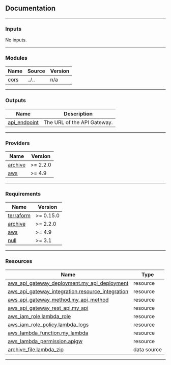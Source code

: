 <!-- BEGIN_TF_DOCS -->
## Documentation

----
### Inputs

No inputs.

----
### Modules

| Name | Source | Version |
|------|--------|---------|
| <a name="module_cors"></a> [cors](#module\_cors) | ../.. | n/a |

----
### Outputs

| Name | Description |
|------|-------------|
| <a name="output_api_endpoint"></a> [api\_endpoint](#output\_api\_endpoint) | The URL of the API Gateway. |

----
### Providers

| Name | Version |
|------|---------|
| <a name="provider_archive"></a> [archive](#provider\_archive) | >= 2.2.0 |
| <a name="provider_aws"></a> [aws](#provider\_aws) | >= 4.9 |

----
### Requirements

| Name | Version |
|------|---------|
| <a name="requirement_terraform"></a> [terraform](#requirement\_terraform) | >= 0.15.0 |
| <a name="requirement_archive"></a> [archive](#requirement\_archive) | >= 2.2.0 |
| <a name="requirement_aws"></a> [aws](#requirement\_aws) | >= 4.9 |
| <a name="requirement_null"></a> [null](#requirement\_null) | >= 3.1 |

----
### Resources

| Name | Type |
|------|------|
| [aws_api_gateway_deployment.my_api_deployment](https://registry.terraform.io/providers/hashicorp/aws/latest/docs/resources/api_gateway_deployment) | resource |
| [aws_api_gateway_integration.resource_integration](https://registry.terraform.io/providers/hashicorp/aws/latest/docs/resources/api_gateway_integration) | resource |
| [aws_api_gateway_method.my_api_method](https://registry.terraform.io/providers/hashicorp/aws/latest/docs/resources/api_gateway_method) | resource |
| [aws_api_gateway_rest_api.my_api](https://registry.terraform.io/providers/hashicorp/aws/latest/docs/resources/api_gateway_rest_api) | resource |
| [aws_iam_role.lambda_role](https://registry.terraform.io/providers/hashicorp/aws/latest/docs/resources/iam_role) | resource |
| [aws_iam_role_policy.lambda_logs](https://registry.terraform.io/providers/hashicorp/aws/latest/docs/resources/iam_role_policy) | resource |
| [aws_lambda_function.my_lambda](https://registry.terraform.io/providers/hashicorp/aws/latest/docs/resources/lambda_function) | resource |
| [aws_lambda_permission.apigw](https://registry.terraform.io/providers/hashicorp/aws/latest/docs/resources/lambda_permission) | resource |
| [archive_file.lambda_zip](https://registry.terraform.io/providers/hashicorp/archive/latest/docs/data-sources/file) | data source |

----
<!-- END_TF_DOCS -->
